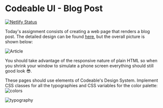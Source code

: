 # Codeable UI - Blog Post

[![Netlify Status](https://api.netlify.com/api/v1/badges/49206279-c815-4ca1-b383-bd658485da3d/deploy-status)](https://app.netlify.com/sites/sebas54318/deploys)

Today's assignment consists of creating a web page that renders a blog post. The detailed design can be found [here](https://www.figma.com/file/bTvI0it8i6PWUgL4P8kb5B/?node-id=32%3A1158), but the overall picture is shown below:

![Article](https://res.cloudinary.com/dwdgpw20b/image/upload/v1670249376/codeable/Screenshot_2022-12-05_at_09.08.42_ozjvn9.png)

You should take advantage of the responsive nature of plain HTML so when you shrink your window to simulate a phone screen everything should still good look 😎.

These pages should use elements of Codeable's Design System. Implement CSS classes for all the typographies and CSS variables for the color palette:
![colors](https://lh3.googleusercontent.com/fife/AAWUweXVTXxIsbWMjquoQMOJtL8n9MNaqFerNCldwRRIKBZYmgKzjVhvuLG7_7PWDocD9QoICHaVFTY2ev60VhdG8lgcy5P_Kj2MryLDOa6ohLiG0OLwunRxN8V29-KYzKn3347zXrqCuJi1Y9Vd4o7hArakVKmY3E90qCZm83oJQCRsi5PTXv33xOG0OKVY_zEnzwbJYsyBFHUSlsBnvb9-VAkC2caeW8GrS6ChT4HufK3Gkfa-5qNWsJSxdZx4loO7JqqjTtn3wizx4u_H2EMp9G939VudgaxoNmsQ32GsvSpBRD00rrWr6_QAKjUPJxsSmORs3AmfL93kj4GNaequafkMTLfJdIDuXmf_GSle25D6CFhmSLOO_gRa4pZWj0_YMC8p0PLQ9z99Rp9GvWXnXPLHxkXcyrWMcuVTSXh86iIwFpixvyfMedVl0i60GtSaqDPaBzbuPkmQYKxJahOw1xifc5ZnmUTKAneB0R3XTlQR6LlT8ipTJsG8KqjVyrCZVGjsF6CI03FXVW_vUlTyuUEjoRFRLuh-b1mUuNDNWE80gxC-ITnjp5V4YL0WA2X67raoyO0ADXf732q9Zy_Art2CLCTZoLl1JTG1lPd5uL95lsJisa0Yc92POqM5HVvf8Kt-ycft8dJm1I_A9pXSS369c_mdzArxYMrfZMExFH2H6Mm_kIH1opofNlyKNCssfcNZcj1pcgZ0nsF-PRbv6J8aRqh6F4wEHwDiVbFPZmF5ZydOBA6GcAprY9ripbVVsx9rmEEs5RawUHopCvpe8vhu3ILWqVVvYAAGyZEaJ5cGBp8sg304nCZSIf1PAZAxQa9AeOTYDnFFK7F9ROAGxoV5a6PREZxI5mf6CobMXacbDh2KHj-aI-bqDjxyGRaGC053F_a2tj1vEIKwCZ_CsvqDB20oB4JxkKjNN1uVWz6sLRQRck71cVVqAmOWqseK5jNMQGxM1W12MBi9KiL4eLJ9Ppz1UxijKFM1mb8LI51zEoqxy93cOv77dRhiZ_xL76ffDiJazytOnu8liTpGTeKyI6XXcd50ERGuk6v7YcYF49xLuHKW30t6CVBOdqFqKMx18DIUWaJh9WbeeQKFtgSazBmGpSOo5AYofz47h-eAc2c8LWJU4Wu5DAhIv_cnKPF2vZ45uPHdd9vOlf0hIit4gAQyb9Iq_iYmoVGjGOLUzMTATdl0ggcKy1-VyzErbfe9JeLHPVWKBAowTdJZXFqxZ0bVPVQ9qYf2MBicvLcQQrHLrTA0sgSz-73MhrywRURr-RyROwbytqh8KcUk-rLb4oVS_o7EEMjIBBGt9yL1=w2692-h2032)

![typography](https://lh3.googleusercontent.com/fife/AAWUweVHjAJa8Pn9HJHr-_xVRb3bL5fApLXPIqIKzADAsIUDWNsUSTXmEmcVZpQQzkCwgnnGsDjSv7vgkiuo7F8YnoYjbF2eC0DCrSPLu89XW-yTIobIXMf-MovWHrjbwTA6Uvq4m7_wakRDgbhvn5031HHal2SGpwGAI9ZajxVzI4aqlTmqwrtgoTMkocez16od_GMOOjSb_n-1ZyNhrVYer1KotzUhlcntXgEpgHXIgiBL1IEDsUJivqQ3wBE6NHV7-cz_ElpvN81oMDWpodzDoU6rE-RDpEtey8oPjJONQpZhgI-ypjTVddf1HQtG2AQGZGqgBhAYReTvYJXgBixqPPE0mzCpQpiXe4tkasRR8XR6MH37ZarZDiuGT2OE9JOTatWp1jPmRPSZOMPkn1Jk3p1YmJXlOF1aZ3yRpwhRyWypmRPIGEJ0Zhj3Fdl5Bdv-zGEIINpuKy5IrE8S-RiWPMBKKRo6zX97cdaJQXI1-Od1buqkEWbkkmQiwWtntL7Cgv99LffVbOYiHgzxKp4Hr6lrWsRTr89YWx7zCzArXTRf8Ik93mdQwRKeh0l0tUIVM7OSGiY3T9fhufiFFbIS8wlCwjH2XeI-bQRzw9TwVb3-lIJueHOw5agpD2zOsCW_2LEi6Kg6PtRBnPlLjL4V1GfvhuWO7fDAUGQFNh0gfJOO4CK5xm9UYXz7is_qrVdMich8CNQNNhkQI5gECU4J_IBzuAUQ90kMRwOEpDVNkJh8t4CzMOBMo1TE4OxBJLtL9O6tnyPxi4uqK4GgOUDjK2OW3PEa7YTYlY3ryowFbceScJOQPRgyo2d8oHGb-NXWI9X5U3kYw6oYsHjM_AKfPYQ2Ey0JVwN35FePXdSLTl5IySV1AB_RQj-lczqn2FqYHSqNDug0SBPEXC8IP2u81HTTOhFhsoXIr923VSXCZaEa-ItrTTm3IQlQu_TEDCGtGNZACncDq9bPdD6WgIJqeTN6kWZ3JIKwmKZhCwt8FIu28qr9CvF_KuQnSfj5QhsY8c2n1BoGGXevCy4TdKxY8-pUTfgVz142M4SDbM_eFC93t3IaBnBP0PFAkGtmgdHQC7L5kpNYDm49OSQMYNkYTFdlO-oXsrwbjE0ip3-F17V_3_bZ9GQC6uCwqA7AXtkIN4YKjpYP98Yn_igG6FbH3E9gH0d6g9U-b9e4oxeuSdHuDX3RbPYEaDfMa_Vp6kS-efRKvDM62M9TvzDJGyoOZP-jWpN52RXrG0UI1UxsNYZ5tzNPwnOHOv3rYeL1zC2dzCB8I00xGDfuPx_SlvBKM2S4W7rZ2856_VHy8sUQVIxU=w2692-h2032)
